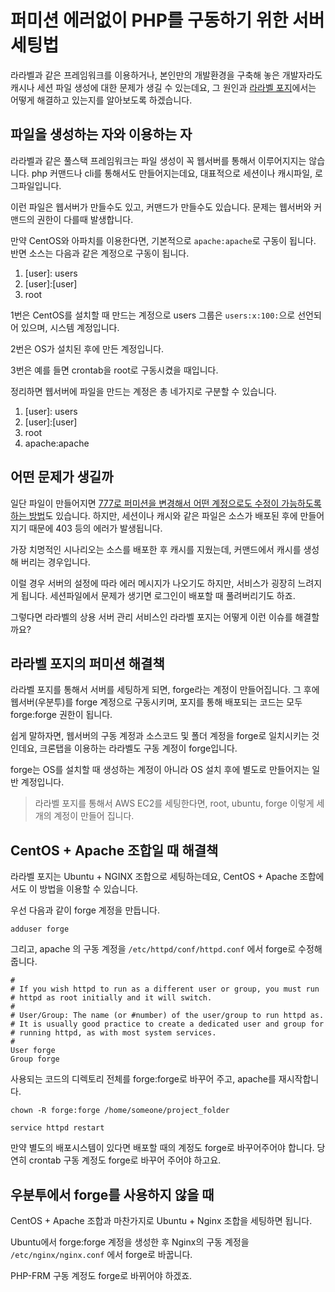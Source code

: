 # 퍼미션 에러없이 PHP를 구동하기 위한 서버 세팅법

라라벨과 같은 프레임워크를 이용하거나, 본인만의 개발환경을 구축해 놓은 개발자라도 캐시나 세션 파일 생성에 대한 문제가 생길 수 있는데요, 그 원인과 [라라벨 포지](https://forge.laravel.com/)에서는 어떻게 해결하고 있는지를 알아보도록 하겠습니다.

## 파일을 생성하는 자와 이용하는 자

라라벨과 같은 풀스택 프레임워크는 파일 생성이 꼭 웹서버를 통해서 이루어지지는 않습니다. php 커맨드나 cli를 통해서도 만들어지는데요, 대표적으로 세션이나 캐시파일, 로그파일입니다.

이런 파일은 웹서버가 만들수도 있고, 커맨드가 만들수도 있습니다. 문제는 웹서버와 커맨드의 권한이 다를때 발생합니다.

만약 CentOS와 아파치를 이용한다면, 기본적으로 `apache:apache`로 구동이 됩니다. 반면 소스는 다음과 같은 계정으로 구동이 됩니다.

1. \[user\]: users
2. \[user\]:\[user\]
3. root

1번은 CentOS를 설치할 때 만드는 계정으로 users 그룹은 `users:x:100:`으로 선언되어 있으며, 시스템 계정입니다.

2번은 OS가 설치된 후에 만든 계정입니다.

3번은 예를 들면 crontab을 root로 구동시켰을 때입니다.

정리하면 웹서버에 파일을 만드는 계정은 총 네가지로 구분할 수 있습니다.

 1. \[user\]: users
 2. \[user\]:\[user\]
 3. root
 4. apache:apache

## 어떤 문제가 생길까

일단 파일이 만들어지면 [777로 퍼미션을 변경해서 어떤 계정으로도 수정이 가능하도록 하는 방법](https://www.lesstif.com/php-and-laravel/laravel-log-file-permission-48103448.html)도 있습니다. 하지만, 세션이나 캐시와 같은 파일은 소스가 배포된 후에 만들어지기 때문에 403 등의 에러가 발생됩니다.

가장 치명적인 시나리오는 소스를 배포한 후 캐시를 지웠는데, 커맨드에서 캐시를 생성해 버리는 경우입니다.

이럴 경우 서버의 설정에 따라 에러 메시지가 나오기도 하지만, 서비스가 굉장히 느려지게 됩니다. 세션파일에서 문제가 생기면 로그인이 배포할 때 풀려버리기도 하죠.

그렇다면 라라벨의 상용 서버 관리 서비스인 라라벨 포지는 어떻게 이런 이슈를 해결할까요?

## 라라벨 포지의 퍼미션 해결책

라라벨 포지를 통해서 서버를 세팅하게 되면, forge라는 계정이 만들어집니다. 그 후에 웹서버(우분투)를 forge 계정으로 구동시키며, 포지를 통해 배포되는 코드는 모두 forge:forge 권한이 됩니다.

쉽게 말하자면, 웹서버의 구동 계정과 소스코드 및 폴더 계정을 forge로 일치시키는 것인데요, 크론탭을 이용하는 라라벨도 구동 계정이 forge입니다.

forge는 OS를 설치할 때 생성하는 계정이 아니라 OS 설치 후에 별도로 만들어지는 일반 계정입니다.

> 라라벨 포지를 통해서 AWS EC2를 세팅한다면, root, ubuntu, forge 이렇게 세개의 계정이 만들어 집니다.

## CentOS + Apache 조합일 때 해결책

라라벨 포지는 Ubuntu + NGINX 조합으로 세팅하는데요, CentOS + Apache 조합에서도 이 방법을 이용할 수 있습니다.

우선 다음과 같이 forge 계정을 만듭니다.

```console
adduser forge
```

그리고, apache 의 구동 계정을 `/etc/httpd/conf/httpd.conf` 에서 forge로 수정해 줍니다.

```console
#
# If you wish httpd to run as a different user or group, you must run
# httpd as root initially and it will switch.
#
# User/Group: The name (or #number) of the user/group to run httpd as.
# It is usually good practice to create a dedicated user and group for
# running httpd, as with most system services.
#
User forge
Group forge
```

사용되는 코드의 디렉토리 전체를 forge:forge로 바꾸어 주고, apache를 재시작합니다.

```console
chown -R forge:forge /home/someone/project_folder

service httpd restart
```

만약 별도의 배포시스템이 있다면 배포할 때의 계정도 forge로 바꾸어주어야 합니다. 당연히 crontab 구동 계정도 forge로 바꾸어 주어야 하고요.

## 우분투에서 forge를 사용하지 않을 때

CentOS + Apache 조합과 마찬가지로 Ubuntu + Nginx 조합을 세팅하면 됩니다.

Ubuntu에서 forge:forge 계정을 생성한 후 Nginx의 구동 계정을 `/etc/nginx/nginx.conf` 에서 forge로 바꿉니다.

PHP-FRM 구동 계정도 forge로 바뀌어야 하겠죠.
